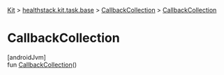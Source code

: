 
[Kit](../../../kit.html) > [healthstack.kit.task.base](../index.html) > [CallbackCollection](index.html) > [CallbackCollection](-callback-collection.html)



# CallbackCollection



[androidJvm]\
fun [CallbackCollection](-callback-collection.html)()




